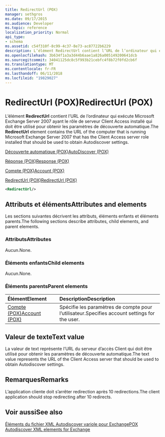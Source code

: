 ```yaml
---
title: RedirectUrl (POX)
manager: sethgros
ms.date: 09/17/2015
ms.audience: Developer
ms.topic: reference
localization_priority: Normal
api_type:
- schema
ms.assetid: c54f310f-8c99-4c37-8e73-ac87722b6229
description: L’élément RedirectUrl contient l’URL de l’ordinateur qui exécute Microsoft Exchange Server 2007 ayant le rôle de serveur Client Access installé qui doit être utilisé pour obtenir les paramètres de découverte automatique.
ms.openlocfilehash: 3b634f1a3a3d44b6aae1a826a005149200641dcb
ms.sourcegitcommit: 34041125dc8c5f993b21cebfc4f8b72f0fd2cb6f
ms.translationtype: MT
ms.contentlocale: fr-FR
ms.lasthandoff: 06/11/2018
ms.locfileid: "19829027"
---
```

# <a name="redirecturl-pox"></a><span data-ttu-id="08383-103">RedirectUrl (POX)</span><span class="sxs-lookup"><span data-stu-id="08383-103">RedirectUrl (POX)</span></span>

<span data-ttu-id="08383-104">L’élément **RedirectUrl** contient l’URL de l’ordinateur qui exécute Microsoft Exchange Server 2007 ayant le rôle de serveur Client Access installé qui doit être utilisé pour obtenir les paramètres de découverte automatique.</span><span class="sxs-lookup"><span data-stu-id="08383-104">The **RedirectUrl** element contains the URL of the computer that is running Microsoft Exchange Server 2007 that has the Client Access server role installed that should be used to obtain Autodiscover settings.</span></span> 
  
[<span data-ttu-id="08383-105">Découverte automatique (POX)</span><span class="sxs-lookup"><span data-stu-id="08383-105">AutoDiscover (POX)</span></span>](autodiscover-pox.md)
  
[<span data-ttu-id="08383-106">Réponse (POX)</span><span class="sxs-lookup"><span data-stu-id="08383-106">Response (POX)</span></span>](response-pox.md)
  
[<span data-ttu-id="08383-107">Compte (POX)</span><span class="sxs-lookup"><span data-stu-id="08383-107">Account (POX)</span></span>](account-pox.md)
  
[<span data-ttu-id="08383-108">RedirectUrl (POX)</span><span class="sxs-lookup"><span data-stu-id="08383-108">RedirectUrl (POX)</span></span>](redirecturl-pox.md)
  
```xml
<RedirectUrl/>
```

## <a name="attributes-and-elements"></a><span data-ttu-id="08383-109">Attributs et éléments</span><span class="sxs-lookup"><span data-stu-id="08383-109">Attributes and elements</span></span>

<span data-ttu-id="08383-110">Les sections suivantes décrivent les attributs, éléments enfants et éléments parents.</span><span class="sxs-lookup"><span data-stu-id="08383-110">The following sections describe attributes, child elements, and parent elements.</span></span>
  
### <a name="attributes"></a><span data-ttu-id="08383-111">Attributs</span><span class="sxs-lookup"><span data-stu-id="08383-111">Attributes</span></span>

<span data-ttu-id="08383-112">Aucun.</span><span class="sxs-lookup"><span data-stu-id="08383-112">None.</span></span>
  
### <a name="child-elements"></a><span data-ttu-id="08383-113">Éléments enfants</span><span class="sxs-lookup"><span data-stu-id="08383-113">Child elements</span></span>

<span data-ttu-id="08383-114">Aucun.</span><span class="sxs-lookup"><span data-stu-id="08383-114">None.</span></span>
  
### <a name="parent-elements"></a><span data-ttu-id="08383-115">Éléments parents</span><span class="sxs-lookup"><span data-stu-id="08383-115">Parent elements</span></span>

|<span data-ttu-id="08383-116">**Élément**</span><span class="sxs-lookup"><span data-stu-id="08383-116">**Element**</span></span>|<span data-ttu-id="08383-117">**Description**</span><span class="sxs-lookup"><span data-stu-id="08383-117">**Description**</span></span>|
|:-----|:-----|
|[<span data-ttu-id="08383-118">Compte (POX)</span><span class="sxs-lookup"><span data-stu-id="08383-118">Account (POX)</span></span>](account-pox.md) <br/> |<span data-ttu-id="08383-119">Spécifie les paramètres de compte pour l’utilisateur.</span><span class="sxs-lookup"><span data-stu-id="08383-119">Specifies account settings for the user.</span></span>  <br/> |
   
## <a name="text-value"></a><span data-ttu-id="08383-120">Valeur de texte</span><span class="sxs-lookup"><span data-stu-id="08383-120">Text value</span></span>

<span data-ttu-id="08383-121">La valeur de text représente l’URL du serveur d’accès Client qui doit être utilisé pour obtenir les paramètres de découverte automatique.</span><span class="sxs-lookup"><span data-stu-id="08383-121">The text value represents the URL of the Client Access server that should be used to obtain Autodiscover settings.</span></span>
  
## <a name="remarks"></a><span data-ttu-id="08383-122">Remarques</span><span class="sxs-lookup"><span data-stu-id="08383-122">Remarks</span></span>

<span data-ttu-id="08383-123">L’application cliente doit s’arrêter redirection après 10 redirections.</span><span class="sxs-lookup"><span data-stu-id="08383-123">The client application should stop redirecting after 10 redirects.</span></span>
  
## <a name="see-also"></a><span data-ttu-id="08383-124">Voir aussi</span><span class="sxs-lookup"><span data-stu-id="08383-124">See also</span></span>



[<span data-ttu-id="08383-125">Éléments du fichier XML Autodiscover variole pour Exchange</span><span class="sxs-lookup"><span data-stu-id="08383-125">POX Autodiscover XML elements for Exchange</span></span>](pox-autodiscover-xml-elements-for-exchange.md)

